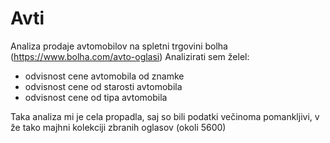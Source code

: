 # Avti
Analiza prodaje avtomobilov na spletni trgovini bolha
(https://www.bolha.com/avto-oglasi)
Analizirati sem želel:
* odvisnost cene avtomobila od znamke
* odvisnost cene od starosti avtomobila
* odvisnost cene od tipa avtomobila

Taka analiza mi je cela propadla, saj so bili podatki večinoma pomankljivi, v že tako majhni kolekciji zbranih oglasov (okoli 5600)






